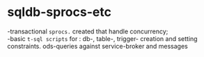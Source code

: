 # sqldb-sprocs-etc
-transactional ```sprocs.``` created that handle concurrency;  
-basic ```t-sql scripts``` for : db-, table-, trigger- creation and setting constraints. ods-queries against service-broker and messages
